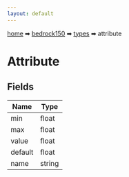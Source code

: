 ```yaml
---
layout: default
---
```


[home](/) ➡ [bedrock150](/protocol/bedrock150) ➡ [types](/protocol/bedrock150/types) ➡ attribute

# Attribute

## Fields

Name | Type
---|---
min | float
max | float
value | float
default | float
name | string

